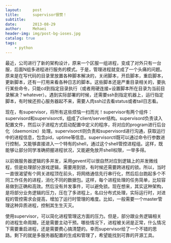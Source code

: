 ```yaml
---
layout:     post
title:      supervisor很赞！
subtitle:   
date:       2013-08-29
author:     Mehaei
header-img: img/post-bg-ioses.jpg
catalog: true
tags:
    - python
---
```

最近，公司进行了新的架构设计，原来一个区服一组进程，变成了对外只有一台服，后面N组多进程进行服务的模式。于是，管理进程就变成了一个头痛的问题。原来是在写代码的目录里放置各种脚本解决的，关闭脚本，开启脚本，重启脚本，更新脚本，还有一打用来看各种日志的脚本。这些脚本还是严重目录相关的，要执行某些命令，只能cd到指定目录执行（或者用硬连接+设置脚本所在目录为当前目录解决？whatever）。遇到实际部署的时候，还需要ssh到指定机器上，运行指定脚本，有时候还担心服务器起不来，需要人肉ssh过去看status或者tail日志看。

现在，有supervisor，将所有这些烦恼一扫而光！supervisor有两个组件：supervisord和supervisorctl，组成了client/server结构。supervisord负责读入配置文件，然后以子进程方式启动配置中定义的程序，将对应的program进行后台化（daemonize）处理。supervisorctl则负责和supervisord进行沟通，获取运行中的进程信息，包含pid，uptime等信息。supervisorctl既可以通过命令行参数进行控制，又能够直接进入一个特有的shell，通过这个shell管控进程组。这样，既能够让部分同学准确把握进程状况，又能避免放开shell权限，一举多得。

以前做服务器逻辑的多并发，采用gevent可以很自然对应到逻辑上的并发微线程，但是处理部分游戏逻辑，需要用到锁，有时候还需要跨进程的锁。所以，当时一直很渴望有个网关进程顶在前头，将网络通信先行串行化，然后后台跑起多个不同工作任务的进程，消化不同的数据包。这样，每个进程处理的任务简单，比较容易做到正确和高效。然后没有并发事件，可以避免锁。现在想来，其实这种架构，是将部分业务逻辑的压力，压在了多进程上，名曰分布式处理，实际运行时，对进程的管控需求会提高，增加了运行时管理的难度。比如，一般需要一个master管理这种异质进程，控制其生生灭灭。

使用supervisor，可以简化进程管理这方面的压力。但是，部分跟业务逻辑相关的进程生命周期，还是需要主动干预。哪些情况下，进程被关闭是正常，什么情况下需要重启进程，还是需要费心搞清楚的。幸而supervisor给了一个不错的思路。剩下的就是多服务器配置的生成和管理了，希望能找到可靠的开源工具。
